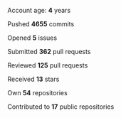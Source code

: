 Account age: **4** years

Pushed **4655** commits

Opened **5** issues

Submitted **362** pull requests

Reviewed **125** pull requests

Received **13** stars

Own **54** repositories

Contributed to **17** public repositories

